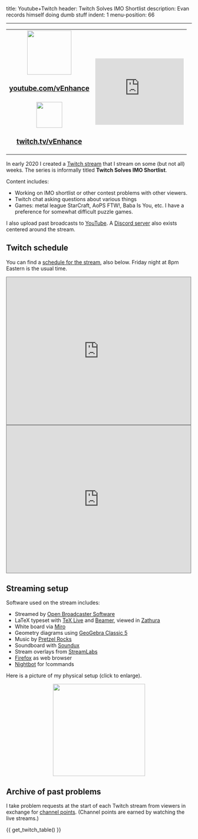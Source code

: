 title: Youtube+Twitch
header: Twitch Solves IMO Shortlist
description: Evan records himself doing dumb stuff
indent: 1
menu-position: 66

---

<p>
<table cellpadding="5">
<tr>
	<td align="center">
	<a href="https://youtube.com/c/vEnhance">
	<img src="static/logo-youtube.png" width="120">
	</a>
	<br />
	<h3><a href="https://www.youtube.com/c/vEnhance">
	youtube.com/vEnhance
	</a></h3>
	</td>
	<td rowspan="2">
	<iframe width="240" height="180" src="https://www.youtube.com/embed/videoseries?list=PLi6h8GM1FA6yHh4gDk_ZYezmncU1EJUmZ" frameborder="0" allow="accelerometer; autoplay; encrypted-media; gyroscope; picture-in-picture" allowfullscreen></iframe>
	</td>
</tr>
<tr>
	<td align="center">
	<a href="https://twitch.tv/vEnhance/">
	<img src="static/logo-twitch.png" width="70">
	</a>
	<br />
	<h3><a href="https://twitch.tv/vEnhance/">
	twitch.tv/vEnhance
	</a></h3>
	</td>
</tr>
</table>
</p>

In early 2020 I created a
[Twitch stream](https://www.twitch.tv/vEnhance)
that I stream on some (but not all) weeks.
The series is informally titled **Twitch Solves IMO Shortlist**.

Content includes:

* Working on IMO shortlist or other contest problems with other viewers.
* Twitch chat asking questions about various things
* Games: metal league StarCraft, AoPS FTW!, Baba Is You, etc.
	I have a preference for somewhat difficult puzzle games.

I also upload past broadcasts to [YouTube](https://youtube.com/c/vEnhance).
A [Discord server](https://discord.gg/KzFXYwqRFX) also exists centered around the stream.

## Twitch schedule

You can find a
[schedule for the stream](https://calendar.google.com/calendar/b/1/embed?height=600&amp;wkst=1&amp;bgcolor=%23ffffff&amp;ctz=America%2FNew_York&amp;src=a2g4cTZ2ZW5zc2JnN2JxaWJiM2pzOXB1ZTBAZ3JvdXAuY2FsZW5kYXIuZ29vZ2xlLmNvbQ&amp;color=%237CB342&amp;title=twitch.tv%2FvEnhance&amp;showPrint=0&amp;showTabs=1&amp;mode=MONTH),
also below.
Friday night at 8pm Eastern is the usual time.

<iframe src="https://calendar.google.com/calendar/b/1/embed?height=600&amp;wkst=1&amp;bgcolor=%23ffffff&amp;ctz=America%2FNew_York&amp;src=a2g4cTZ2ZW5zc2JnN2JxaWJiM2pzOXB1ZTBAZ3JvdXAuY2FsZW5kYXIuZ29vZ2xlLmNvbQ&amp;color=%237CB342&amp;title=twitch.tv%2FvEnhance&amp;showPrint=0&amp;showTabs=1&amp;mode=MONTH" style="border:solid 1px #777" width="500" height="400" frameborder="0" scrolling="no"></iframe>

<iframe src="https://calendar.google.com/calendar/b/1/embed?height=600&amp;wkst=1&amp;bgcolor=%23ffffff&amp;ctz=America%2FNew_York&amp;src=a2g4cTZ2ZW5zc2JnN2JxaWJiM2pzOXB1ZTBAZ3JvdXAuY2FsZW5kYXIuZ29vZ2xlLmNvbQ&amp;color=%237CB342&amp;title=twitch.tv%2FvEnhance&amp;showPrint=0&amp;showTabs=1&amp;mode=AGENDA" style="border:solid 1px #777" width="500" height="400" frameborder="0" scrolling="no"></iframe>


## Streaming setup

Software used on the stream includes:

* Streamed by [Open Broadcaster Software](https://obsproject.com/)
* LaTeX typeset with [TeX Live](https://www.tug.org/texlive/) and [Beamer](https://en.wikipedia.org/wiki/Beamer_(LaTeX)), viewed in [Zathura](https://github.com/D3S0X/Soundux)
* White board via [Miro](https://miro.com)
* Geometry diagrams using [GeoGebra Classic 5](https://wiki.geogebra.org/en/Reference:GeoGebra_Installation#GeoGebra_Classic_5_for_Desktop)
* Music by [Pretzel Rocks](https://pretzel.rocks)
* Soundboard with [Soundux](https://github.com/D3S0X/Soundux)
* Stream overlays from [StreamLabs](https://streamlabs.com/)
* [Firefox](https://www.mozilla.org/en-US/firefox/) as web browser
* [Nightbot](https://nightbot.tv) for !commands

Here is a picture of my physical setup (click to enlarge).

<center>
<a href="/static/twitch-setup.jpg">
<img src="/static/twitch-setup-sm.jpg" width="250" />
</a>
</center>

## Archive of past problems

I take problem requests at the start of each Twitch stream from viewers
in exchange for [channel points](https://help.twitch.tv/s/article/channel-points-guide?language=en_US#viewers).
(Channel points are earned by watching the live streams.)

{{ get_twitch_table() }}
